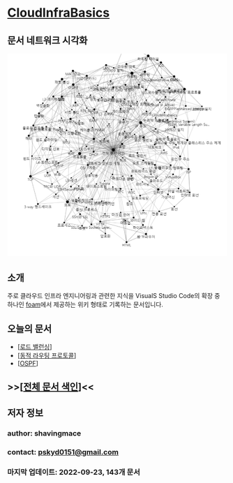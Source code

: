 # [CloudInfraBasics](https://shavingmace.github.io/CloudInfraBasics/)



## 문서 네트워크 시각화
![타이틀 이미지](./attachments/2022-09-23-15-39-50.png)

## 소개 
주로 클라우드 인프라 엔지니어링과 관련한 지식을 VisualS Studio Code의 확장 중 하나인 [foam](https://foambubble.github.io/foam/)에서 제공하는 위키 형태로 기록하는 문서입니다. 

## 오늘의 문서 
- [[로드 밸런싱]]
- [[동적 라우팅 프로토콜]]
- [[OSPF]]

## **>>[[전체 문서 색인]]<<**


## 저자 정보

### author: shavingmace
### contact: pskyd0151@gmail.com
### 마지막 업데이트: 2022-09-23, 143개 문서


[//begin]: # "Autogenerated link references for markdown compatibility"
[로드 밸런싱]: <docs/로드 밸런싱.md> "로드 밸런싱"
[동적 라우팅 프로토콜]: <docs/동적 라우팅 프로토콜.md> "동적 라우팅 프로토콜"
[OSPF]: docs/OSPF.md "OSPF"
[전체 문서 색인]: <docs/전체 문서 색인.md> "전체 문서 색인"
[//end]: # "Autogenerated link references"